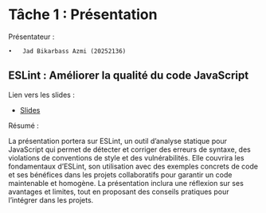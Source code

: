 # Tâche 1 : Présentation

Présentateur : 

	•	Jad Bikarbass Azmi (20252136)

## ESLint : Améliorer la qualité du code JavaScript

Lien vers les slides :

- [Slides](https://docs.google.com/presentation/d/1AiaVMzyNALM2yTjEXgoL68FsByIS1TIt7zql-3rPKFQ/edit?usp=sharing)

Résumé :

La présentation portera sur ESLint, un outil d’analyse statique pour JavaScript qui permet de détecter et corriger des erreurs de syntaxe, des violations de conventions de style et des vulnérabilités. Elle couvrira les fondamentaux d’ESLint, son utilisation avec des exemples concrets de code et ses bénéfices dans les projets collaboratifs pour garantir un code maintenable et homogène. La présentation inclura une réflexion sur ses avantages et limites, tout en proposant des conseils pratiques pour l’intégrer dans les projets.
